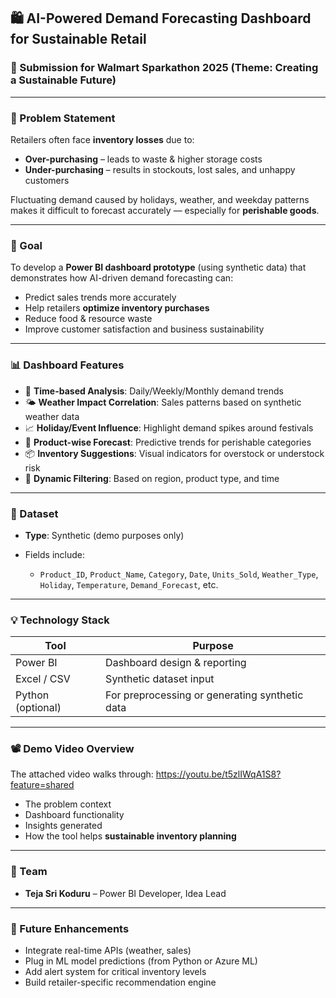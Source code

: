## 🛍️ AI-Powered Demand Forecasting Dashboard for Sustainable Retail

### 🌱 Submission for Walmart Sparkathon 2025 (Theme: Creating a Sustainable Future)

---

### 📌 Problem Statement

Retailers often face **inventory losses** due to:

* **Over-purchasing** – leads to waste & higher storage costs
* **Under-purchasing** – results in stockouts, lost sales, and unhappy customers

Fluctuating demand caused by holidays, weather, and weekday patterns makes it difficult to forecast accurately — especially for **perishable goods**.

---

### 🎯 Goal

To develop a **Power BI dashboard prototype** (using synthetic data) that demonstrates how AI-driven demand forecasting can:

* Predict sales trends more accurately
* Help retailers **optimize inventory purchases**
* Reduce food & resource waste
* Improve customer satisfaction and business sustainability

---

### 📊 Dashboard Features

* 📅 **Time-based Analysis**: Daily/Weekly/Monthly demand trends
* 🌤️ **Weather Impact Correlation**: Sales patterns based on synthetic weather data
* 📈 **Holiday/Event Influence**: Highlight demand spikes around festivals
* 🍎 **Product-wise Forecast**: Predictive trends for perishable categories
* 📦 **Inventory Suggestions**: Visual indicators for overstock or understock risk
* 🔁 **Dynamic Filtering**: Based on region, product type, and time

---

### 🧪 Dataset

* **Type**: Synthetic (demo purposes only)
* Fields include:

  * `Product_ID`, `Product_Name`, `Category`, `Date`, `Units_Sold`,
    `Weather_Type`, `Holiday`, `Temperature`, `Demand_Forecast`, etc.

---

### 💡 Technology Stack

| Tool              | Purpose                                        |
| ----------------- | ---------------------------------------------- |
| Power BI          | Dashboard design & reporting                   |
| Excel / CSV       | Synthetic dataset input                        |
| Python (optional) | For preprocessing or generating synthetic data |

---

### 📽️ Demo Video Overview

The attached video walks through:
https://youtu.be/t5zlIWqA1S8?feature=shared

* The problem context
* Dashboard functionality
* Insights generated
* How the tool helps **sustainable inventory planning**

---

### 👥 Team

* **Teja Sri Koduru** – Power BI Developer, Idea Lead
  

---

### 🚀 Future Enhancements

* Integrate real-time APIs (weather, sales)
* Plug in ML model predictions (from Python or Azure ML)
* Add alert system for critical inventory levels
* Build retailer-specific recommendation engine
